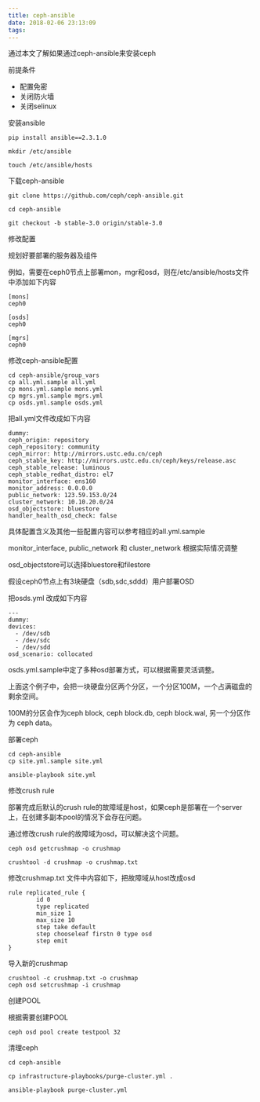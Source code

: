 ```yaml
---
title: ceph-ansible
date: 2018-02-06 23:13:09
tags:
---
```


通过本文了解如果通过ceph-ansible来安装ceph

前提条件

- 配置免密
- 关闭防火墙
- 关闭selinux

安装ansible

    pip install ansible==2.3.1.0
    
    mkdir /etc/ansible
    
    touch /etc/ansible/hosts

下载ceph-ansible

    git clone https://github.com/ceph/ceph-ansible.git
    
    cd ceph-ansible
    
    git checkout -b stable-3.0 origin/stable-3.0

修改配置

规划好要部署的服务器及组件

例如，需要在ceph0节点上部署mon，mgr和osd，则在/etc/ansible/hosts文件中添加如下内容

    [mons]
    ceph0
    
    [osds]
    ceph0
    
    [mgrs]
    ceph0
    

修改ceph-ansible配置

    cd ceph-ansible/group_vars
    cp all.yml.sample all.yml
    cp mons.yml.sample mons.yml
    cp mgrs.yml.sample mgrs.yml
    cp osds.yml.sample osds.yml
    

把all.yml文件改成如下内容

    dummy:
    ceph_origin: repository
    ceph_repository: community
    ceph_mirror: http://mirrors.ustc.edu.cn/ceph
    ceph_stable_key: http://mirrors.ustc.edu.cn/ceph/keys/release.asc
    ceph_stable_release: luminous
    ceph_stable_redhat_distro: el7
    monitor_interface: ens160
    monitor_address: 0.0.0.0
    public_network: 123.59.153.0/24
    cluster_network: 10.10.20.0/24
    osd_objectstore: bluestore
    handler_health_osd_check: false

具体配置含义及其他一些配置内容可以参考相应的all.yml.sample

monitor_interface, public_network 和 cluster_network 根据实际情况调整

osd_objectstore可以选择bluestore和filestore

假设ceph0节点上有3块硬盘（sdb,sdc,sddd）用户部署OSD

把osds.yml 改成如下内容

    ---
    dummy:
    devices:
      - /dev/sdb
      - /dev/sdc
      - /dev/sdd
    osd_scenario: collocated

osds.yml.sample中定了多种osd部署方式，可以根据需要灵活调整。

上面这个例子中，会把一块硬盘分区两个分区，一个分区100M，一个占满磁盘的剩余空间。

100M的分区会作为ceph block, ceph block.db, ceph block.wal, 另一个分区作为 ceph data。

部署ceph

    cd ceph-ansible
    cp site.yml.sample site.yml
    
    ansible-playbook site.yml 
    

修改crush rule

部署完成后默认的crush rule的故障域是host，如果ceph是部署在一个server上，在创建多副本pool的情况下会存在问题。

通过修改crush rule的故障域为osd，可以解决这个问题。

    ceph osd getcrushmap -o crushmap
    
    crushtool -d crushmap -o crushmap.txt
    

修改crushmap.txt 文件中内容如下，把故障域从host改成osd

    rule replicated_rule {
            id 0
            type replicated
            min_size 1
            max_size 10
            step take default
            step chooseleaf firstn 0 type osd
            step emit
    }
    

导入新的crushmap

    crushtool -c crushmap.txt -o crushmap
    ceph osd setcrushmap -i crushmap
    

创建POOL

根据需要创建POOL

    ceph osd pool create testpool 32
    

清理ceph

    cd ceph-ansible
    
    cp infrastructure-playbooks/purge-cluster.yml .
    
    ansible-playbook purge-cluster.yml


